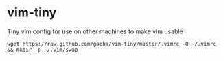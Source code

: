 vim-tiny
========

Tiny vim config for use on other machines to make vim usable

`wget https://raw.github.com/gacha/vim-tiny/master/.vimrc -O ~/.vimrc && mkdir -p ~/.vim/swap`
